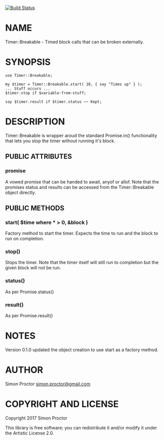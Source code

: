 [![Build Status](https://travis-ci.org/Scimon/Timer-Breakable.svg?branch=master)](https://travis-ci.org/Scimon/Timer-Breakable)

NAME
====

Timer::Breakable - Timed block calls that can be broken externally.

SYNOPSIS
========

    use Timer::Breakable;

    my $timer = Timer::Breakable.start( 10, { say "Times up" } );
    ... Stuff occurs ...
    $timer.stop if $variable-from-stuff;

    say $timer.result if $timer.status ~~ Kept;

DESCRIPTION
===========

Timer::Breakable is wrapper aroud the standard Promise.in() functionality that lets you stop the timer without running it's block.

PUBLIC ATTRIBUTES
-----------------

### promise

A vowed promise that can be handed to await, anyof or allof. Note that the promises status and results can be accessed from the Timer::Breakable object directly.

PUBLIC METHODS
--------------

### start( $time where * > 0, &block )

Factory method to start the timer. Expects the time to run and the block to run on completion.

### stop()

Stops the timer. Note that the timer itself will still run to completion but the given block will not be run.

### status()

As per Promise.status()

### result()

As per Promise.result()

NOTES
=====

Version 0.1.0 updated the object creation to use start as a factory method.

AUTHOR
======

Simon Proctor <simon.proctor@gmail.com>

COPYRIGHT AND LICENSE
=====================

Copyright 2017 Simon Proctor

This library is free software; you can redistribute it and/or modify it under the Artistic License 2.0.
